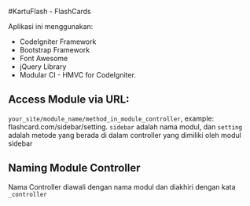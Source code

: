 #KartuFlash - FlashCards

Aplikasi ini menggunakan:
* CodeIgniter Framework
* Bootstrap Framework
* Font Awesome
* jQuery Library
* Modular CI - HMVC for CodeIgniter.


## Access Module via URL:
`your_site/module_name/method_in_module_controller`, example: flashcard.com/sidebar/setting.
`sidebar` adalah nama modul, dan `setting` adalah metode yang berada di dalam controller yang dimiliki oleh modul sidebar

## Naming Module Controller
Nama Controller diawali dengan nama modul dan diakhiri dengan kata `_controller`